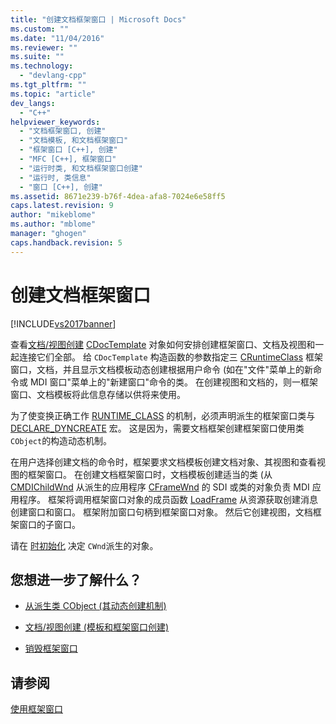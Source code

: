 ```yaml
---
title: "创建文档框架窗口 | Microsoft Docs"
ms.custom: ""
ms.date: "11/04/2016"
ms.reviewer: ""
ms.suite: ""
ms.technology: 
  - "devlang-cpp"
ms.tgt_pltfrm: ""
ms.topic: "article"
dev_langs: 
  - "C++"
helpviewer_keywords: 
  - "文档框架窗口, 创建"
  - "文档模板, 和文档框架窗口"
  - "框架窗口 [C++], 创建"
  - "MFC [C++], 框架窗口"
  - "运行时类, 和文档框架窗口创建"
  - "运行时, 类信息"
  - "窗口 [C++], 创建"
ms.assetid: 8671e239-b76f-4dea-afa8-7024e6e58ff5
caps.latest.revision: 9
author: "mikeblome"
ms.author: "mblome"
manager: "ghogen"
caps.handback.revision: 5
---
```

# 创建文档框架窗口
[!INCLUDE[vs2017banner](../assembler/inline/includes/vs2017banner.md)]

查看[文档\/视图创建](../mfc/document-view-creation.md) [CDocTemplate](../mfc/reference/cdoctemplate-class.md) 对象如何安排创建框架窗口、文档及视图和一起连接它们全部。  给 `CDocTemplate` 构造函数的参数指定三 [CRuntimeClass](../mfc/reference/cruntimeclass-structure.md) 框架窗口，文档，并且显示文档模板动态创建根据用户命令 \(如在"文件"菜单上的新命令或 MDI 窗口"菜单上的"新建窗口"命令的类。  在创建视图和文档的，则一框架窗口、文档模板将此信息存储以供将来使用。  
  
 为了使变换正确工作 [RUNTIME\_CLASS](../Topic/RUNTIME_CLASS.md) 的机制，必须声明派生的框架窗口类与 [DECLARE\_DYNCREATE](../Topic/DECLARE_DYNCREATE.md) 宏。  这是因为，需要文档框架创建框架窗口使用类 `CObject`的构造动态机制。  
  
 在用户选择创建文档的命令时，框架要求文档模板创建文档对象、其视图和查看视图的框架窗口。  在创建文档框架窗口时，文档模板创建适当的类 \(从 [CMDIChildWnd](../mfc/reference/cmdichildwnd-class.md) 从派生的应用程序 [CFrameWnd](../mfc/reference/cframewnd-class.md) 的 SDI 或类的对象负责 MDI 应用程序。  框架将调用框架窗口对象的成员函数 [LoadFrame](../Topic/CFrameWnd::LoadFrame.md) 从资源获取创建消息创建窗口和窗口。  框架附加窗口句柄到框架窗口对象。  然后它创建视图，文档框架窗口的子窗口。  
  
 请在 [时初始化](../mfc/when-to-initialize-cwnd-objects.md) 决定 `CWnd`派生的对象。  
  
## 您想进一步了解什么？  
  
-   [从派生类 CObject \(其动态创建机制\)](../mfc/deriving-a-class-from-cobject.md)  
  
-   [文档\/视图创建 \(模板和框架窗口创建\)](../mfc/document-view-creation.md)  
  
-   [销毁框架窗口](../mfc/destroying-frame-windows.md)  
  
## 请参阅  
 [使用框架窗口](../mfc/using-frame-windows.md)